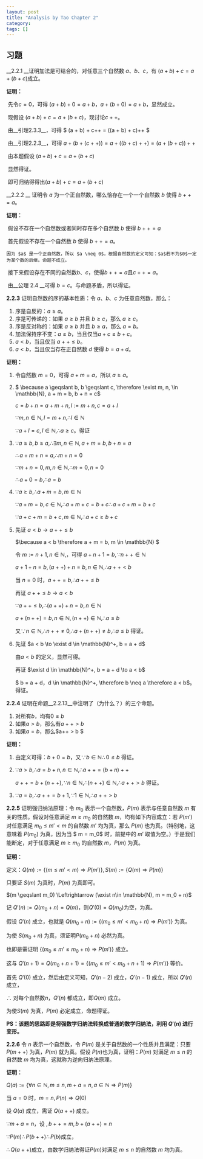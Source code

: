 ```yaml
---
layout: post
title: "Analysis by Tao Chapter 2"
category: 
tags: []
---
```


## 习题

__2.2.1 __证明加法是可结合的，对任意三个自然数 $a、b、c$，有 $(a + b) + c = a + (b + c)$成立。

__证明：__

​	先令$c = 0$，可得 $(a + b) + 0 = a + b$，$a + (b + 0) = a + b$，显然成立。

​	现假设 $(a + b) + c = a + (b + c)$，现讨论$c++$。

​	由__引理2.3.3__，可得 $ (a + b) + c++ = ((a + b) + c)++ $

​	由__引理2.2.3__，可得 $a + (b + (c++)) = a + ((b + c)++) = (a + (b + c))++$

​	由本题假设 $(a + b) + c = a + (b + c )$

​	显然得证。

​	即可归纳得得出$(a + b) + c = a + (b + c )$



__2.2.2 __ 证明令 $a$ 为一个正自然数，哪么恰存在一个一个自然数 $b$ 使得 $b++ = a$。

__证明：__

​	假设不存在一个自然数或者同时存在多个自然数 $ b$ 使得 $b++ = a$

​	首先假设不存在一个自然数 $b$ 使得 $b++ = a$。

   	因为 $a$ 是一个正自然数，所以 $a \neq 0$，根据自然数的定义可知：$a$若不为$0$一定为某个数的后继。命题不成立。

​	接下来假设存在不同的自然数$b、 c$，使得$b++ = a$且$c++ = a$。

​	由__公理 2.4 __可得 $b = c$。与命题矛盾，所以得证。



__2.2.3__ 证明自然数的序的基本性质：令 $a、b、c$ 为任意自然数，那么：

1. 序是自反的：$a \geqslant a$。
2. 序是可传递的：如果 $a \geqslant b$ 并且 $b \geqslant c$，那么 $a \geqslant c$。
3. 序是反对称的：如果 $a \geqslant b$ 并且 $b \geqslant a$，那么 $a = b$。
4. 加法保持序不变：$a \geqslant b$，当且仅当$a + c \geqslant b + c$。
5. $a < b$，当且仅当 $a++ \leqslant b$。
6. $a < b$，当且仅当存在正自然数 $d$ 使得 $b = a + d$。

__证明：__

1. 令自然数 $m = 0$，可得 $a + m = a$，所以 $a \geqslant a$。

2. $ \because a \geqslant b, b \geqslant c, \therefore \exist m, n, \in \mathbb{N}, a  + m = b, b + n = c$

   $c = b + n = a + m + n, l := m + n, c = a + l$

   $\because m, n \in \mathbb{N},  l = m + n, \therefore l \in \mathbb{N}$

   $\because a + l = c, l \in \mathbb{N}, \therefore a \geqslant c$。得证

3. $\because a \geqslant b, b \geqslant a, \therefore \exists m,n \in \mathbb{N}, a + m = b, b + n = a$

   $\therefore a + m + n = a, \therefore m + n = 0$

   $\because m + n = 0, m, n \in \mathbb{N}, \therefore m = 0, n = 0$

   $\therefore a + 0 = b, \therefore a = b$

4. $\because a \geqslant b, \therefore a + m = b, m \in \mathbb{N}$

   $\because a + m = b, c \in \mathbb{N}, \therefore a + m + c = b + c \therefore a + c + m = b + c$

   $\because a + c + m = b + c, m \in \mathbb{N}, \therefore a + c \geqslant b + c$

5. 先证 $a < b \to a++ \leqslant b$

   $\because a < b \therefore a + m = b, m \in \mathbb{N} $

   令 $m := n + 1 ,n \in \mathbb{N},$，可得 $a + n + 1 = b, \because n++ \in \mathbb{N}$

   $a + 1 + n = b, (a++) + n = b, n \in \mathbb{N}, \therefore a++ < b$

   当 $n = 0$ 时，$a ++ = b,\therefore a++ \leqslant b$

   再证 $a++  \leqslant b \to a < b$

   $\because a ++ \leqslant b, \therefore (a++) + n = b, n \in \mathbb{N}$

   $a + (n++) = b, n \in \mathbb{N}, (n++) \in \mathbb{N}, \therefore a \leqslant  b$  

   又$\because n \in \mathbb{N}, \therefore n++ \neq 0, \therefore a + (n++) \neq b, \therefore a \leqslant b$ 得证。

6. 先证 $a < b \to \exist d \in \mathbb{N}^+, b = a + d$

   由$a < b$ 的定义，显然可得。

   再证 $\exist d \in \mathbb{N}^+, b = a + d \to a < b$

   $ b = a + d，d \in \mathbb{N}^+, \therefore b \neq a \therefore a < b$。得证。

__2.2.4__ 证明在命题__2.2.13__中注明了（为什么？）的三个命题。

1. 对所有$b$，均有$0 \leqslant b$
2. 如果$a > b$，那么有$a++ > b$
3. 如果$a = b$，那么$a++ > b $

__证明：__

1. 由定义可得：$b + 0 = b$，又$\because b \in \mathbb{N} \therefore 0 \leqslant b$ 得证。

2. $\because a > b, \therefore  a = b + n, n \in \mathbb{N}, \therefore a ++ = (b + n)++$

   $a ++ = b + (n++), \because n \in \mathbb{N}, \therefore (n++) \in \mathbb{N}, \therefore a++ > b$ 得证。

3. $\because a = b, \therefore a++ = b + 1, \because 1 \in \mathbb{N},  \therefore a++ > b$

__2.2.5__ 证明强归纳法原理：令 $m_0$ 表示一个自然数，$P(m)$ 表示与任意自然数 $m$ 有关的性质。假设对任意满足 $m \geqslant m_0$ 的自然数 $m$，均有如下内容成立：若 $P(m')$ 对任意满足 $m_0 \leqslant m' < m$ 的自然数 $m'$ 均为真，那么 $P(m)$ 也为真。（特别地，这意味着 $P(m_0)$ 为真，因为当 $ m = m_0$ 时，前提中的 $m'$ 取值为空。）于是我们能断定，对于任意满足 $m \geqslant m_0$ 的自然数 $m$，$P(m)$ 为真。

__证明：__

定义：$Q(m) := \{ (m \leqslant m' < m) \Longrightarrow  P(m') \}, S(m) := \{Q(m) \Longrightarrow P(m)\}$

只要证 $S(m)$ 为真时，$ P(m)$ 为真即可。

$(m \geqslant m_0) \Leftrightarrow (\exist n\in \mathbb{N}, m = m_0 + n)$

记 $Q'(n) := Q(m_0 + n) = Q(m)$，则$ Q'(0) = Q(m_0)$为空，为真。

假设 $Q'(n)$ 成立，也就是 $Q(m_0 + n) := \{(m_0 \leqslant m' < m_0 + n) \Longrightarrow P(m')\}$ 为真。

为使 $S(m_0 + n)$ 为真，须证明$P(m_0 + n)$ 必然为真。

也即是需证明 $\{(m_0 \leqslant m' \leqslant m_0 + n) \Longrightarrow P(m')\}$ 成立。

这与 $Q'(n + 1) = Q(m_0 + n + 1) = \{(m_0 \leqslant m' < m_0 + n + 1) \Longrightarrow P(m')\}$ 等价。

首先 $Q'(0)$ 成立，然后由定义可知，$Q'(n - 2)$ 成立，$Q'(n - 1)$ 成立，所以 $Q'(n)$成立，

$\therefore$ 对每个自然数$n$，$Q'(n)$ 都成立，即$Q(m)$ 成立。

为使$S(m)$ 为真，$P(m)$ 必定成立，命题得证。

__PS：该题的思路即是将强数学归纳法转换成普通的数学归纳法，利用 $Q'(n)$ 进行变形。__

__2.2.6__ 令 $n$ 表示一个自然数，令 $P(m)$ 是关于自然数的一个性质并且满足：只要$P(m++)$ 为真，$P(m)$ 就为真。假设 $ P(n)$也为真，证明：$P(m)$ 对满足 $m \leqslant n$ 的自然数 $m$ 均为真，这就称为逆向归纳法原理。

__证明：__

$Q(a) := \{\forall n \in \mathbb{N}, m \leqslant n, m + a = n, a \in \mathbb{N} \Longrightarrow P(m)\}$

当 $a = 0$ 时，$ m = n, P(n) \Longrightarrow Q(0)$

设 $Q(a)$ 成立，需证 $Q(a++)$ 成立。

$\because m + a = n$，设 $,b++ = m,b + (a++) = n$

$\because P(m) \therefore P(b++) \therefore P(b)$成立，

$\therefore Q(a++)$成立，由数学归纳法得证$P(m)$对满足 $m \leqslant n$ 的自然数 $ m​$ 均为真。

